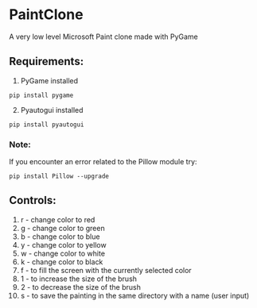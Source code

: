 # PaintClone
A very low level Microsoft Paint clone made with PyGame  

## Requirements: 
1. PyGame installed 
```
pip install pygame
```
2. Pyautogui installed
```
pip install pyautogui
```
### Note: 
If you encounter an error related to the Pillow module try:
```
pip install Pillow --upgrade
```

## Controls: 
1. r - change color to red 
2. g - change color to green
3. b - change color to blue
4. y - change color to yellow
5. w - change color to white
6. k - change color to black
7. f - to fill the screen with the currently selected color
8. 1 - to increase the size of the brush 
9. 2 - to decrease the size of the brush
10. s - to save the painting in the same directory with a name (user input)

